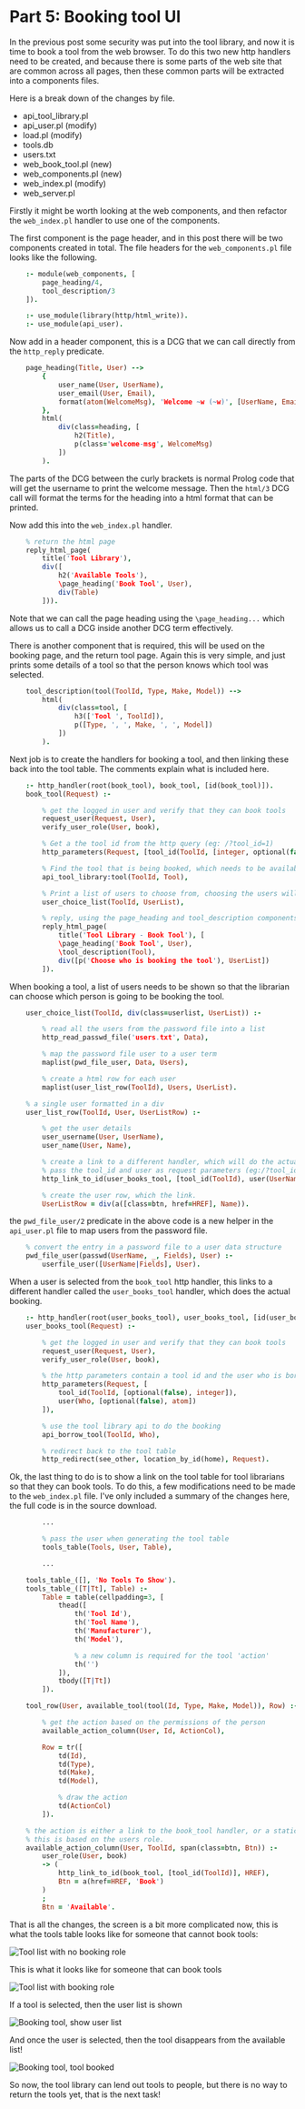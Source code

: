 # Part 5: Booking tool UI

In the previous post some security was put into the tool library, and now it is time to book a tool from the web browser. To do this two new http handlers need to be created, and because there is some parts of the web site that are common across all pages, then these common parts will be extracted into a components files.

Here is a break down of the changes by file.

- api_tool_library.pl
- api_user.pl (modify)
- load.pl (modify)
- tools.db
- users.txt
- web_book_tool.pl (new)
- web_components.pl (new)
- web_index.pl (modify)
- web_server.pl

Firstly it might be worth looking at the web components, and then refactor the `web_index.pl` handler to use one of the components.

The first component is the page header, and in this post there will be two components created in total. The file headers for the `web_components.pl` file looks like the following.

```prolog
    :- module(web_components, [
        page_heading/4,
        tool_description/3
    ]).

    :- use_module(library(http/html_write)).
    :- use_module(api_user).
```

Now add in a header component, this is a DCG that we can call directly from the `http_reply` predicate.

```prolog
    page_heading(Title, User) -->
        {
            user_name(User, UserName),
            user_email(User, Email),
            format(atom(WelcomeMsg), 'Welcome ~w (~w)', [UserName, Email])
        },
        html(
            div(class=heading, [
                h2(Title),
                p(class='welcome-msg', WelcomeMsg)
            ])
        ).
```

The parts of the DCG between the curly brackets is normal Prolog code that will get the username to print the welcome message. Then the `html/3` DCG call will format the terms for the heading into a html format that can be printed.

Now add this into the `web_index.pl` handler.

```prolog
    % return the html page
    reply_html_page(
        title('Tool Library'),
        div([
            h2('Available Tools'),
            \page_heading('Book Tool', User),
            div(Table)
        ])).
```

Note that we can call the page heading using the `\page_heading...` which allows us to call a DCG inside another DCG term effectively.

There is another component that is required, this will be used on the booking page, and the return tool page. Again this is very simple, and just prints some details of a tool so that the person knows which tool was selected.

```prolog
    tool_description(tool(ToolId, Type, Make, Model)) -->
        html(
            div(class=tool, [
                h3(['Tool ', ToolId]),
                p([Type, ', ', Make, ', ', Model])
            ])
        ).
```

Next job is to create the handlers for booking a tool, and then linking these back into the tool table. The comments explain what is included here.

```prolog
    :- http_handler(root(book_tool), book_tool, [id(book_tool)]).
    book_tool(Request) :-

        % get the logged in user and verify that they can book tools
        request_user(Request, User),
        verify_user_role(User, book),

        % Get a the tool id from the http query (eg: /?tool_id=1)
        http_parameters(Request, [tool_id(ToolId, [integer, optional(false)])]),

        % Find the tool that is being booked, which needs to be available
        api_tool_library:tool(ToolId, Tool),

        % Print a list of users to choose from, choosing the users will book the tool
        user_choice_list(ToolId, UserList),

        % reply, using the page_heading and tool_description components, plus add the user list
        reply_html_page(
            title('Tool Library - Book Tool'), [
            \page_heading('Book Tool', User),
            \tool_description(Tool),
            div([p('Choose who is booking the tool'), UserList])
        ]).
```

When booking a tool, a list of users needs to be shown so that the librarian can choose which person is going to be booking the tool.

```prolog
    user_choice_list(ToolId, div(class=userlist, UserList)) :-

        % read all the users from the password file into a list
        http_read_passwd_file('users.txt', Data),

        % map the password file user to a user term
        maplist(pwd_file_user, Data, Users),

        % create a html row for each user
        maplist(user_list_row(ToolId), Users, UserList).

    % a single user formatted in a div
    user_list_row(ToolId, User, UserListRow) :-

        % get the user details
        user_username(User, UserName),
        user_name(User, Name),

        % create a link to a different handler, which will do the actual booking
        % pass the tool_id and user as request parameters (eg:/?tool_id=1&user=fred)
        http_link_to_id(user_books_tool, [tool_id(ToolId), user(UserName)], HREF),

        % create the user row, which the link.
        UserListRow = div(a([class=btn, href=HREF], Name)).
```

the `pwd_file_user/2` predicate in the above code is a new helper in the `api_user.pl` file to map users from the password file.

```prolog
    % convert the entry in a password file to a user data structure
    pwd_file_user(passwd(UserName, _, Fields), User) :-
        userfile_user([UserName|Fields], User).
```

When a user is selected from the `book_tool` http handler, this links to a different handler called the `user_books_tool` handler, which does the actual booking.

```prolog
    :- http_handler(root(user_books_tool), user_books_tool, [id(user_books_tool)]).
    user_books_tool(Request) :-

        % get the logged in user and verify that they can book tools
        request_user(Request, User),
        verify_user_role(User, book),

        % the http parameters contain a tool id and the user who is borrowing the tool
        http_parameters(Request, [
            tool_id(ToolId, [optional(false), integer]),
            user(Who, [optional(false), atom])
        ]),

        % use the tool library api to do the booking
        api_borrow_tool(ToolId, Who),

        % redirect back to the tool table
        http_redirect(see_other, location_by_id(home), Request).
```

Ok, the last thing to do is to show a link on the tool table for tool librarians so that they can book tools. To do this, a few modifications need to be made to the `web_index.pl` file. I've only included a summary of the changes here, the full code is in the source download.

```prolog
        ...

        % pass the user when generating the tool table
        tools_table(Tools, User, Table),

        ...

    tools_table_([], 'No Tools To Show').
    tools_table_([T|Tt], Table) :-
        Table = table(cellpadding=3, [
            thead([
                th('Tool Id'),
                th('Tool Name'),
                th('Manufacturer'),
                th('Model'),

                % a new column is required for the tool 'action'
                th('')
            ]),
            tbody([T|Tt])
        ]).

    tool_row(User, available_tool(tool(Id, Type, Make, Model)), Row) :-

        % get the action based on the permissions of the person
        available_action_column(User, Id, ActionCol),

        Row = tr([
            td(Id),
            td(Type),
            td(Make),
            td(Model),

            % draw the action
            td(ActionCol)
        ]).

    % the action is either a link to the book_tool handler, or a static string showing 'Available'
    % this is based on the users role.
    available_action_column(User, ToolId, span(class=btn, Btn)) :-
        user_role(User, book)
        -> (
            http_link_to_id(book_tool, [tool_id(ToolId)], HREF),
            Btn = a(href=HREF, 'Book')
        )
        ;
        Btn = 'Available'.
```

That is all the changes, the screen is a bit more complicated now, this is what the tools table looks like for someone that cannot book tools:

![Tool list with no booking role](images/tool_library_book_tool_no_role.PNG)

This is what it looks like for someone that can book tools

![Tool list with booking role](images/tool_library_book_tool_has_role.PNG)

If a tool is selected, then the user list is shown

![Booking tool, show user list](images/tool_library_book_tool_user_list.PNG)

And once the user is selected, then the tool disappears from the available list!

![Booking tool, tool booked](images/tool_library_book_tool_booked.PNG)

So now, the tool library can lend out tools to people, but there is no way to return the tools yet, that is the next task!
